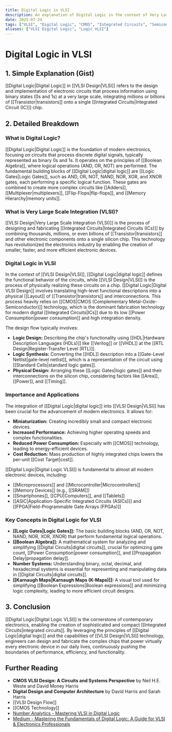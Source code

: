 ```yaml
---
title: Digital Logic in VLSI
description: An explanation of Digital Logic in the context of Very Large Scale Integration (VLSI), covering its fundamentals, implementation, and importance.
date: 2025-07-24
tags: ["VLSI", "Digital Logic", "CMOS", "Integrated Circuits", "Semiconductor"]
aliases: ["VLSI Digital Logic", "Logic VLSI"]
---
```


# Digital Logic in VLSI

## 1. Simple Explanation (Gist)
[[Digital Logic|Digital Logic]] in [[VLSI Design|VLSI]] refers to the design and implementation of electronic circuits that process information using binary states (0s and 1s) at a very large scale, integrating millions or billions of [[Transistor|transistors]] onto a single [[Integrated Circuits|Integrated Circuit (IC)]] chip.

## 2. Detailed Breakdown

### What is Digital Logic?
[[Digital Logic|Digital Logic]] is the foundation of modern electronics, focusing on circuits that process discrete digital signals, typically represented as binary 0s and 1s. It operates on the principles of [[Boolean Algebra]], where logical operations (AND, OR, NOT) are performed. The fundamental building blocks of [[Digital Logic|digital logic]] are [[Logic Gates|Logic Gates]], such as AND, OR, NOT, NAND, NOR, XOR, and XNOR gates, each performing a specific logical function. These gates are combined to create more complex circuits like [[Adders]], [[Multiplexer|multiplexers]], [[Flip-Flops|flip-flops]], and [[Memory Hierarchy|memory units]].

### What is Very Large Scale Integration (VLSI)?
[[VLSI Design|Very Large Scale Integration (VLSI)]] is the process of designing and fabricating [[Integrated Circuits|Integrated Circuits (ICs)]] by combining thousands, millions, or even billions of [[Transistor|transistors]] and other electronic components onto a single silicon chip. This technology has revolutionized the electronics industry by enabling the creation of smaller, faster, and more efficient electronic devices.

### Digital Logic in VLSI
In the context of [[VLSI Design|VLSI]], [[Digital Logic|digital logic]] defines the functional behavior of the circuits, while [[VLSI Design|VLSI]] is the process of physically realizing these circuits on a chip. [[Digital Logic|Digital VLSI Design]] involves translating high-level functional descriptions into a physical [[Layout]] of [[Transistor|transistors]] and interconnections. This process heavily relies on [[CMOS|CMOS (Complementary Metal-Oxide-Semiconductor)]] technology, which is the dominant fabrication technology for modern digital [[Integrated Circuits|ICs]] due to its low [[Power Consumption|power consumption]] and high integration density.

The design flow typically involves:
*   **Logic Design:** Describing the chip's functionality using [[HDL|Hardware Description Languages (HDLs)]] like [[Verilog]] or [[VHDL]] at the [[RTL Design|Register-Transfer Level (RTL)]].
*   **Logic Synthesis:** Converting the [[HDL]] description into a [[Gate-Level Netlist|gate-level netlist]], which is a representation of the circuit using [[Standard Cells|standard logic gates]].
*   **Physical Design:** Arranging these [[Logic Gates|logic gates]] and their interconnections on the silicon chip, considering factors like [[Area]], [[Power]], and [[Timing]].

### Importance and Applications
The integration of [[Digital Logic|digital logic]] into [[VLSI Design|VLSI]] has been crucial for the advancement of modern electronics. It allows for:
*   **Miniaturization:** Creating incredibly small and compact electronic devices.
*   **Increased Performance:** Achieving higher operating speeds and complex functionalities.
*   **Reduced Power Consumption:** Especially with [[CMOS]] technology, leading to energy-efficient devices.
*   **Cost Reduction:** Mass production of highly integrated chips lowers the per-unit [[Cost Target|cost]].

[[Digital Logic|Digital Logic VLSI]] is fundamental to almost all modern electronic devices, including:
*   [[Microprocessors]] and [[Microcontroller|Microcontrollers]]
*   [[Memory Devices]] (e.g., [[SRAM]])
*   [[Smartphones]], [[CPU|Computers]], and [[Tablets]]
*   [[ASIC|Application-Specific Integrated Circuits (ASICs)]] and [[FPGA|Field-Programmable Gate Arrays (FPGAs)]]

### Key Concepts in Digital Logic for VLSI
*   **[[Logic Gates|Logic Gates]]:** The basic building blocks (AND, OR, NOT, NAND, NOR, XOR, XNOR) that perform fundamental logical operations.
*   **[[Boolean Algebra]]:** A mathematical system for analyzing and simplifying [[Digital Circuits|digital circuits]], crucial for optimizing gate count, [[Power Consumption|power consumption]], and [[Propagation Delay|propagation delay]].
*   **Number Systems:** Understanding binary, octal, decimal, and hexadecimal systems is essential for representing and manipulating data in [[Digital Circuits|digital circuits]].
*   **[[Karnaugh Maps|Karnaugh Maps (K-Maps)]]:** A visual tool used for simplifying [[Boolean Expressions|Boolean expressions]] and minimizing logic complexity, leading to more efficient circuit designs.

## 3. Conclusion
[[Digital Logic|Digital Logic VLSI]] is the cornerstone of contemporary electronics, enabling the creation of sophisticated and compact [[Integrated Circuits|integrated circuits]]. By leveraging the principles of [[Digital Logic|digital logic]] and the capabilities of [[VLSI Design|VLSI]] technology, engineers can design and fabricate the complex chips that power virtually every electronic device in our daily lives, continuously pushing the boundaries of performance, efficiency, and functionality.

## Further Reading
*   **CMOS VLSI Design: A Circuits and Systems Perspective** by Neil H.E. Weste and David Money Harris
*   **Digital Design and Computer Architecture** by David Harris and Sarah Harris
*   [[VLSI Design Flow]]
*   [[CMOS Technology]]
*   [Number Analytics - Mastering VLSI in Digital Logic](https://numberanalytics.com/blog/mastering-vlsi-in-digital-logic/)
*   [Medium - Mastering the Fundamentals of Digital Logic: A Guide for VLSI & Electronics Professionals](https://medium.com/@vlsipd/mastering-the-fundamentals-of-digital-logic-a-guide-for-vlsi-electronics-professionals-1234567890ab)
